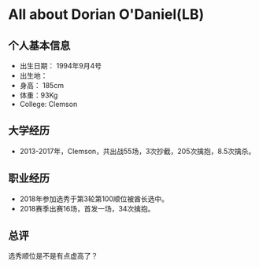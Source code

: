 # All about Dorian O'Daniel(LB)


## 个人基本信息
- 出生日期： 1994年9月4号
- 出生地：
- 身高： 185cm
- 体重：93Kg
- College: Clemson

## 大学经历
- 2013-2017年，Clemson，共出战55场，3次抄截，205次擒抱，8.5次擒杀。

## 职业经历
- 2018年参加选秀于第3轮第100顺位被酋长选中。
- 2018赛季出赛16场，首发一场，34次擒抱。

## 总评
选秀顺位是不是有点虚高了？

